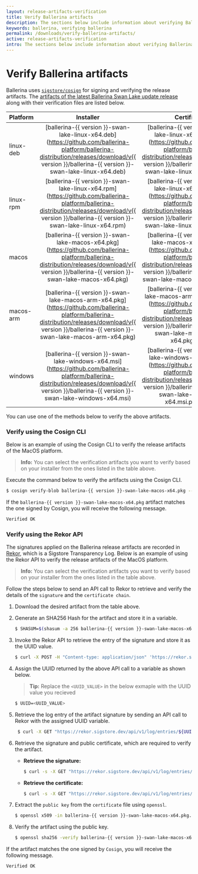 ```yaml
---
layout: release-artifacts-verification
title: Verify Ballerina artifacts
description: The sections below include information about verifying Ballerina artifacts.
keywords: ballerina, verifying ballerina
permalink: /downloads/verify-ballerina-artifacts/
active: release-artifacts-verification
intro: The sections below include information about verifying Ballerina artifacts.
---
```



# Verify Ballerina artifacts

Ballerina uses [`sigstore/cosign`](https://github.com/sigstore/cosign) for signing and verifying the release artifacts. The [artifacts of the latest Ballerina Swan Lake update release](/downloads/) along with their verification files are listed below.

| Platform | Installer | Certificate | Signature |
| :-------- | :-------: | :-------: | :-------: |
| linux-deb | [ballerina-{{ version }}-swan-lake-linux-x64.deb](https://github.com/ballerina-platform/ballerina-distribution/releases/download/v{{ version }}/ballerina-{{ version }}-swan-lake-linux-x64.deb) | [ballerina-{{ version }}-swan-lake-linux-x64.deb.pem](https://github.com/ballerina-platform/ballerina-distribution/releases/download/v{{ version }}/ballerina-{{ version }}-swan-lake-linux-x64.deb.pem) | [ballerina-{{ version }}-swan-lake-linux-x64.deb.sig](https://github.com/ballerina-platform/ballerina-distribution/releases/download/v{{ version }}/ballerina-{{ version }}-swan-lake-linux-x64.deb.sig) |
| linux-rpm | [ballerina-{{ version }}-swan-lake-linux-x64.rpm](https://github.com/ballerina-platform/ballerina-distribution/releases/download/v{{ version }}/ballerina-{{ version }}-swan-lake-linux-x64.rpm) | [ballerina-{{ version }}-swan-lake-linux-x64.rpm.pem](https://github.com/ballerina-platform/ballerina-distribution/releases/download/v{{ version }}/ballerina-{{ version }}-swan-lake-linux-x64.rpm.pem) | [ballerina-{{ version }}-swan-lake-linux-x64.rpm.sig](https://github.com/ballerina-platform/ballerina-distribution/releases/download/v{{ version }}/ballerina-{{ version }}-swan-lake-linux-x64.rpm.sig) | 
| macos | [ballerina-{{ version }}-swan-lake-macos-x64.pkg](https://github.com/ballerina-platform/ballerina-distribution/releases/download/v{{ version }}/ballerina-{{ version }}-swan-lake-macos-x64.pkg) | [ballerina-{{ version }}-swan-lake-macos-x64.pkg.pem](https://github.com/ballerina-platform/ballerina-distribution/releases/download/v{{ version }}/ballerina-{{ version }}-swan-lake-macos-x64.pkg.pem) | [ballerina-{{ version }}-swan-lake-macos-x64.pkg.sig](https://github.com/ballerina-platform/ballerina-distribution/releases/download/v{{ version }}/ballerina-{{ version }}-swan-lake-macos-x64.pkg.sig) | 
| macos-arm | [ballerina-{{ version }}-swan-lake-macos-arm-x64.pkg](https://github.com/ballerina-platform/ballerina-distribution/releases/download/v{{ version }}/ballerina-{{ version }}-swan-lake-macos-arm-x64.pkg) | [ballerina-{{ version }}-swan-lake-macos-arm-x64.pkg.pem](https://github.com/ballerina-platform/ballerina-distribution/releases/download/v{{ version }}/ballerina-{{ version }}-swan-lake-macos-arm-x64.pkg.pem) | [ballerina-{{ version }}-swan-lake-macos-arm-x64.pkg.sig](https://github.com/ballerina-platform/ballerina-distribution/releases/download/v{{ version }}/ballerina-{{ version }}-swan-lake-macos-arm-x64.pkg.sig) |
| windows | [ballerina-{{ version }}-swan-lake-windows-x64.msi](https://github.com/ballerina-platform/ballerina-distribution/releases/download/v{{ version }}/ballerina-{{ version }}-swan-lake-windows-x64.msi) | [ballerina-{{ version }}-swan-lake-windows-x64.msi.pem](https://github.com/ballerina-platform/ballerina-distribution/releases/download/v{{ version }}/ballerina-{{ version }}-swan-lake-windows-x64.msi.pkg.pem) | [ballerina-{{ version }}-swan-lake-windows-x64.msi.sig](https://github.com/ballerina-platform/ballerina-distribution/releases/download/v{{ version }}/ballerina-{{ version }}-swan-lake-windows-x64.msi.sig) |

You can use one of the methods below to verify the above artifacts.

### Verify using the Cosign CLI

Below is an example of using the Cosign CLI to verify the release artifacts of the MacOS platform.  

>**Info:** You can select the verification artifacts you want to verify based on your installer from the ones listed in the table above.

Execute the command below to verify the artifacts using the Cosign CLI.

```bash
$ cosign verify-blob ballerina-{{ version }}-swan-lake-macos-x64.pkg --certificate ballerina-{{ version }}-swan-lake-macos-x64.pkg.pem --signature ballerina-{{ version }}-swan-lake-macos-x64.pkg.sig --certificate-identity=https://github.com/ballerina-platform/ballerina-distribution/.github/workflows/publish-release.yml@refs/heads/{{ branch }} --certificate-oidc-issuer=https://token.actions.githubusercontent.com
```

If the `ballerina-{{ version }}-swan-lake-macos-x64.pkg`  artifact matches the one signed by Cosign, you will receive the following message.  

```bash
Verified OK
```

### Verify using the Rekor API

The signatures applied on the Ballerina release artifacts are recorded in [Rekor](https://github.com/sigstore/rekor), which is a Sigstore Transparency Log.  Below is an example of using the Rekor API to verify the release artifacts of the MacOS platform.  

>**Info:** You can select the verification artifacts you want to verify based on your installer from the ones listed in the table above.

Follow the steps below to send an API call to Rekor to retrieve and verify the details of the `signature` and the `certificate chain`.

1. Download the desired artifact from the table above.

2. Generate an SHA256 Hash for the artifact and store it in a variable.

    ```bash
    $ SHASUM=$(shasum -a 256 ballerina-{{ version }}-swan-lake-macos-x64.pkg |awk '{print $1}')
    ```
    
3. Invoke the Rekor API to retrieve the entry of the signature and store it as the UUID value.
 
    ```bash
    $ curl -X POST -H "Content-type: application/json" 'https://rekor.sigstore.dev/api/v1/index/retrieve' --data-raw "{\"hash\":\"sha256:$SHASUM\"}
    ```
    
4. Assign the UUID returned by the above API call to a variable  as shown below.

    > **Tip:** Replace the `<UUID_VALUE>` in the below exmaple with the UUID value you recieved 

    ```bash
    $ UUID=<UUID_VALUE>
    ```

5. Retrieve the log entry of the artifact signature by sending an API call to Rekor with the assigned UUID variable.

     
    ```bash
     $ curl -X GET "https://rekor.sigstore.dev/api/v1/log/entries/${UUID?}"
    ```

6. Retrieve the signature and public certificate, which are required to verify the artifact. 

    -   **Retrieve the signature:**
        
        ```bash
        $ curl -s -X GET "https://rekor.sigstore.dev/api/v1/log/entries/${UUID?} \ | jq -r '.[] | .body' \ | base64 -d |jq -r '.spec .signature .content' \ | base64 -d > ballerina-{{ version }}-swan-lake-macos-x64.pkg.sig
        ```

    -   **Retrieve the certificate:**

        ```bash 
        $ curl -s -X GET "https://rekor.sigstore.dev/api/v1/log/entries/${UUID?}" \ | jq -r '.[] | .body' \ | base64 -d |jq -r '.spec .signature .publicKey .content' \ | base64 -d > ballerina-{{ version }}-swan-lake-macos-x64.pkg.crt
        ```

7. Extract the `public key` from the `certificate` file using `openssl`.

    ```bash
    $ openssl x509 -in ballerina-{{ version }}-swan-lake-macos-x64.pkg.crt -noout -pubkey > ballerina-{{ version }}-swan-lake-macos-x64.pkg.pubkey.crt
    ```

8. Verify the artifact using the public key.
    
    ```bash
    $ openssl sha256 -verify ballerina-{{ version }}-swan-lake-macos-x64.pkg.pubkey.crt -signature ballerina-{{ version }}-swan-lake-macos-x64.pkg.sig ballerina-{{ version }}-swan-lake-macos-x64.pkg
    ```

 If the artifact matches the one signed by `Cosign`, you will receive the following message. 

```bash 
Verified OK
```
